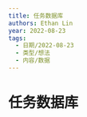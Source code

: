 ```yaml
---
title: 任务数据库
authors: Ethan Lin
year: 2022-08-23 
tags:
  - 日期/2022-08-23 
  - 类型/想法 
  - 内容/数据 
---
```



# 任务数据库



